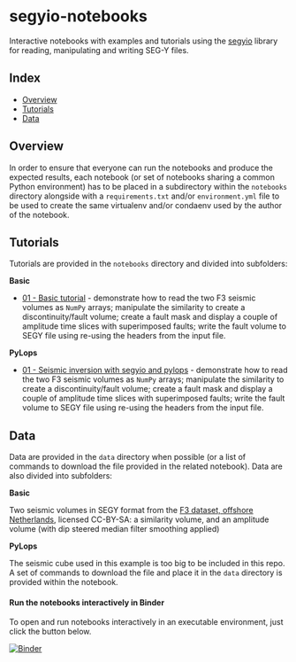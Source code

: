 # segyio-notebooks #

Interactive notebooks with examples and tutorials using the
[segyio](https://github.com/equinor/segyio) library for reading, manipulating 
and writing SEG-Y files.


## Index ##

* [Overview](#Overview)
* [Tutorials](#Tutorials)
* [Data](data)

## Overview ##
In order to ensure that everyone can run the notebooks and produce the expected results, 
each notebook (or set of notebooks sharing a common Python environment) has to be placed in a subdirectory within the
``notebooks`` directory alongside with a ``requirements.txt`` and/or ``environment.yml`` file to be used to create the same
virtualenv and/or condaenv used by the author of the notebook.


## Tutorials ##

Tutorials are provided in the ``notebooks`` directory and divided into subfolders:

**Basic**

- [01 - Basic tutorial](notebooks/basic/01_basic_tutorial.ipynb) - demonstrate how to read the
  two F3 seismic volumes as `NumPy` arrays; manipulate the similarity to create
  a discontinuity/fault volume; create a fault mask and display a couple of
  amplitude time slices with superimposed faults; write the fault volume to
  SEGY file using re-using the headers from the input file.

**PyLops**

- [01 - Seismic inversion with segyio and pylops](notebooks/pylops/01_seismic_inversion.ipynb) - demonstrate how to read the
  two F3 seismic volumes as `NumPy` arrays; manipulate the similarity to create
  a discontinuity/fault volume; create a fault mask and display a couple of
  amplitude time slices with superimposed faults; write the fault volume to
  SEGY file using re-using the headers from the input file.

## Data ##

Data are provided in the ``data`` directory when possible (or a list of commands to download the file provided in the related notebook). Data are also divided into subfolders:

**Basic**

Two seismic volumes in SEGY format from the [F3 dataset, offshore
Netherlands](https://terranubis.com/datainfo/Netherlands-Offshore-F3-Block-Complete),
licensed CC-BY-SA: a similarity volume, and an amplitude volume (with dip
steered median filter smoothing applied)

**PyLops**

The seismic cube used in this example is too big to be included in this repo. A set of commands to download the file and place it in the ``data`` directory is provided within the notebook.


#### Run the notebooks interactively in Binder
To open and run notebooks interactively in an executable environment, just
click the button below.

[![Binder](https://mybinder.org/badge_logo.svg)](https://mybinder.org/v2/gh/equinor/segyio-notebooks/master)
